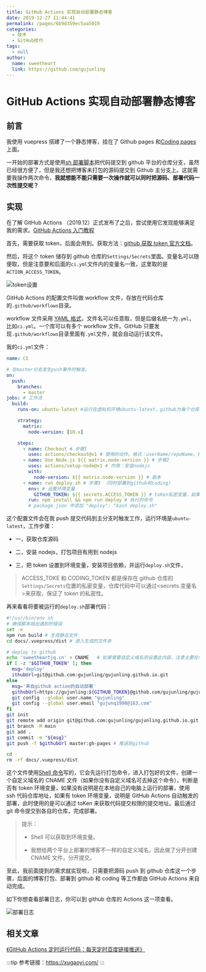 ```yaml
---
title: GitHub Actions 实现自动部署静态博客
date: 2019-12-27 11:44:41
permalink: /pages/6b9d359ec5aa5019
categories:
  - 技术
  - GitHub技巧
tags:
  - null
author:
  name: sweetheart
  link: https://github.com/gujunling
---
```


# GitHub Actions 实现自动部署静态博客

## 前言

我使用 vuepress 搭建了一个静态博客，挂在了 Github pages 和[Coding pages](https://dev.tencent.com/)上面。

<!-- more -->

一开始的部署方式是使用[sh 部署脚本](https://github.com/gujunling/gujunling.github.io/blob/main/deploy.sh)把代码提交到 github 平台的仓库分支，虽然已经很方便了，但是我还想把博客未打包的源码提交到 Github 主分支上。这就需要我操作两次命令，**我就想能不能只需要一次操作就可以同时把源码、部署代码一次性提交呢？**

## 实现

在了解 GitHub Actions （2019.12）正式发布了之后，尝试使用它发现能够满足我的需求。[GitHub Actions 入门教程](http://www.ruanyifeng.com/blog/2019/09/getting-started-with-github-actions.html?20191227113947#comment-last)

首先，需要获取 token，后面会用到。获取方法：[github 获取 token 官方文档](https://help.github.com/en/articles/creating-a-personal-access-token-for-the-command-line)。

然后，将这个 token 储存到 github 仓库的`Settings/Secrets`里面。变量名可以随便取，但是注意要和后面的`ci.yml`文件内的变量名一致，这里取的是`ACTION_ACCESS_TOKEN`。

<!-- ![token设置](https://cdn.jsdelivr.net/gh/xugaoyi/image_store/blog/20200103124812.jpg "token设置") -->

<!-- ![token设置](https://gitee.com/gujunling/pic-go-image/raw/master/blog/20211221091559.png "token设置") -->

![token设置](https://sweetheartjq.cn/images/7305e9d580bf4104b4aa88dc44a9aa20.png "token设置")

GitHub Actions 的配置文件叫做 workflow 文件，存放在代码仓库的`.github/workflows`目录。

workflow 文件采用 [YAML 格式](https://sweetheartjq.cn/pages/4e8444e2d534d14f/)，文件名可以任意取，但是后缀名统一为`.yml`，比如`ci.yml`。一个库可以有多个 workflow 文件。GitHub 只要发现`.github/workflows`目录里面有`.yml`文件，就会自动运行该文件。

我的`ci.yml`文件：

```yaml
name: CI

# 在master分支发生push事件时触发。
on:
  push:
    branches:
      - master
jobs: # 工作流
  build:
    runs-on: ubuntu-latest #运行在虚拟机环境ubuntu-latest，github为每个仓库部署的环境为Ubuntu，此处不需要更改

    strategy:
      matrix:
        node-version: [10.x]

    steps:
      - name: Checkout # 步骤1
        uses: actions/checkout@v1 # 使用的动作。格式：userName/repoName。作用：检出仓库，获取源码。 官方actions库：https://github.com/actions
      - name: Use Node.js ${{ matrix.node-version }} # 步骤2
        uses: actions/setup-node@v1 # 作用：安装nodejs
        with:
          node-version: ${{ matrix.node-version }} # 版本
      - name: run deploy.sh # 步骤3 （同时部署到github和coding）
        env: # 设置环境变量
          GITHUB_TOKEN: ${{ secrets.ACCESS_TOKEN }} # toKen私密变量，如果变量名不一致请更改为自己设置的变量名
        run: npm install && npm run deploy # 执行的命令
        # package.json 中添加 "deploy": "bash deploy.sh"
```

这个配置文件会在我 push 提交代码到主分支时触发工作，运行环境是`ubuntu-latest`，工作步骤：

- 一，获取仓库源码

- 二，安装 nodejs，打包项目有用到 nodejs

- 三，把 token 设置到环境变量，安装项目依赖，并运行`deploy.sh`文件，

> ACCESS_TOKE 和 CODING_TOKEN 都是保存在 github 仓库的`Settings/Secrets`位置的私密变量，仓库代码中可以通过<secrets.变量名>来获取，保证了 token 的私密性。

再来看看将要被运行的`deploy.sh`部署代码：

```sh
#!/usr/bin/env sh
# 确保脚本抛出遇到的错误
set -e
npm run build # 生成静态文件
cd docs/.vuepress/dist # 进入生成的文件夹

# deploy to github
echo 'sweetheartjq.cn' > CNAME   # 如果需要自定义域名则设置此内容，注意主要在域名购买服务商处配置域名映射
if [ -z "$GITHUB_TOKEN" ]; then
  msg='deploy'
  ithubUrl=git@github.com:gujunling/gujunling.github.io.git
else
  msg='来自github action的自动部署'
  githubUrl=https://gujunling:${GITHUB_TOKEN}@github.com/gujunling/gujunling.github.io.git
  git config --global user.name "gujunling"
  git config --global user.email "gujunq1998@163.com"
fi
git init
git remote add origin git@github.com:gujunling/gujunling.github.io.git # 此处需要关联你所配置的github仓库，因为第一次推送代码时不配置此处会推送失败
git branch -M main                                                     # 因为github设置的新项目的默认分支名称改为了main分支，所以此处也是需要的
git add .
git commit -m "${msg}"
git push -f $githubUrl master:gh-pages # 推送到github

cd -
rm -rf docs/.vuepress/dist
```

这个文件使用[Shell 命令](https://ipcmen.com/)写的，它会先运行打包命令，进入打包好的文件，创建一个自定义域名的 CNAME 文件（如果你没有自定义域名可去掉这个命令），判断是否有 token 环境变量，如果没有说明是在本地自己的电脑上运行的部署，使用 ssh 代码仓库地址，如果有 token 环境变量，说明是 GitHub Actions 自动触发的部署，此时使用的是可以通过 toKen 来获取代码提交权限的提交地址。最后通过 git 命令提交到各自的仓库，完成部署。

> 提示：
>
> - Shell 可以获取到环境变量。
>
> - 我想给两个平台上部署的博客不一样的自定义域名，因此做了分开创建 CNAME 文件，分开提交。

至此，我前面提到的需求就实现啦，只需要把源码 push 到 github 仓库这一个步骤，后面的博客打包、部署到 github 和 coding 等工作都由 GitHub Actions 来自动完成。

如下你想查看部署日志，你可以到 github 仓库的 Actions 这一项查看。

<!-- ![部署日志](https://cdn.jsdelivr.net/gh/xugaoyi/image_store/blog/20200103124813.png "部署日志") -->

<!-- ![部署日志](https://gitee.com/gujunling/pic-go-image/raw/master/blog/20211221092740.png "部署日志") -->

![部署日志](https://sweetheartjq.cn/images/a71b7684c13d422cb314bd71ea648ed7.png "部署日志")

## 相关文章

[《GitHub Actions 定时运行代码：每天定时百度链接推送》](https://sweetheartjq.cn/pages/f44d2f9ad04ab8d3/)

:::tip
参考链接：https://xugaoyi.com/
:::
